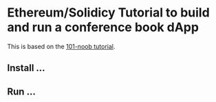 # Ethereum/Solidicy Tutorial to build and run a conference book dApp

This is based on the [101-noob tutorial](http://consensys.github.io/developers/articles/101-noob-intro/).

## Install ...

## Run ...
